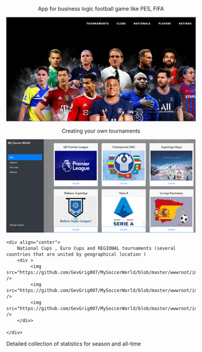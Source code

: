 <div>
    <p align="center">
        App for business logic football game like PES, FIFA
    </p>
        <img src="https://github.com/GevGrig007/MySoccerWorld/blob/master/wwwroot/images/readme/main.png" />
</div>
<div>
    <p align="center">
        Creating your own tournaments
    </p>
        <img src="https://github.com/GevGrig007/MySoccerWorld/blob/master/wwwroot/images/readme/tournaments.png" />

    <div align="center">
        National Cups , Euro Cups and REGIONAL tournaments (several countries that are united by geographical location )
        <div >
             <img src="https://github.com/GevGrig007/MySoccerWorld/blob/master/wwwroot/images/readme/nationaltournaments.png" />
             <img src="https://github.com/GevGrig007/MySoccerWorld/blob/master/wwwroot/images/readme/eurocups.png" />
             <img src="https://github.com/GevGrig007/MySoccerWorld/blob/master/wwwroot/images/readme/regional.png" />
        </div>

    </div>
</div>
<div>
        Detailed collection of statistics for season and all-time
</div>
